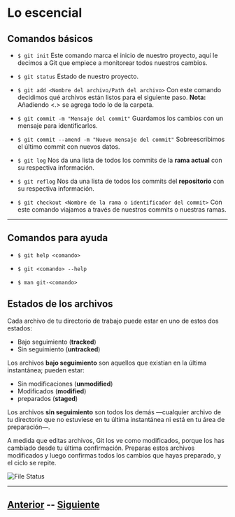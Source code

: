 # Lo escencial
## Comandos básicos

* `$ git init`
Este comando marca el inicio de nuestro proyecto, aquí le decimos a Git que empiece a monitorear todos nuestros cambios.

* `$ git status`
Estado de nuestro proyecto.

* `$ git add <Nombre del archivo/Path del archivo>` 
Con este comando decidimos qué archivos están listos para el siguiente paso. **Nota:** Añadiendo <.> se agrega todo lo de la carpeta.

* `$ git commit -m "Mensaje del commit"`
Guardamos los cambios con un mensaje para identificarlos. 

* `$ git commit --amend -m "Nuevo mensaje del commit"` Sobreescribimos el último commit con nuevos datos.

* `$ git log`
Nos da una lista de todos los commits de la **rama actual** con su respectiva información.  

* `$ git reflog`
Nos da una lista de todos los commits del **repositorio** con su respectiva información.

* `$ git checkout <Nombre de la rama o identificador del commit>`
Con este comando viajamos a través de nuestros commits o nuestras ramas.
 ***

## Comandos para ayuda

* `$ git help <comando>`

* `$ git <comando> --help`

* `$ man git-<comando>`

## Estados de los archivos

Cada archivo de tu directorio de trabajo puede estar en uno de estos dos estados: 
* Bajo seguimiento (**tracked**)
* Sin seguimiento (**untracked**)

Los archivos **bajo seguimiento** son aquellos que existían en la última instantánea; pueden estar: 
* Sin modificaciones (**unmodified**) 
* Modificados (**modified**)
* preparados (**staged**)

Los archivos **sin seguimiento** son todos los demás —cualquier archivo de tu directorio que no estuviese en tu última instantánea ni está en tu área de preparación—.

A medida que editas archivos, Git los ve como modificados, porque los has cambiado desde tu última confirmación. Preparas estos archivos modificados y luego confirmas todos los cambios que hayas preparado, y el ciclo se repite.

![File Status](Images/filestatus.jpg)

***

## [Anterior](Page3.md)  --  [Siguiente](Page5.md)
